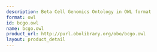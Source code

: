 ```yaml
---
description: Beta Cell Genomics Ontology in OWL format
format: owl
id: bcgo.owl
name: bcgo.owl
product_url: http://purl.obolibrary.org/obo/bcgo.owl
layout: product_detail
---
```

